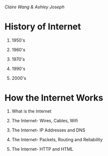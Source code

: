 ###### Claire Wang & Ashley Joseph

# **History of Internet**

1. 1950's

2. 1960's

3. 1970's

4. 1990's

5. 2000's


# **How the Internet Works**

1. What is the Internet 

2. The Internet- Wires, Cables, Wifi 

3. The Internet- IP Addresses and DNS 

4. The Internet- Packets, Routing and Reliability 

5. The Internet- HTTP and HTML 







